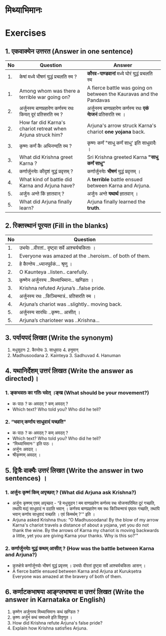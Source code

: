 # मिथ्याभिमानः
# Exercises

## 1. एकवाक्येन उत्तरत (Answer in one sentence)
|No|Question|Answer|
|-|-|-|
|1.| केषां मध्ये भीषणं युद्धं प्रचलति स्म ?|**कौरव-पाण्डवानां** मध्ये घोरं युद्धं प्रचलति स्म|
|1.| Among whom was there a terrible war going on?|A fierce battle was going on between the Kauravas and the Pandavas|
|2.| अर्जुनस्य बाणप्रहारेण कर्णस्य रथः कियत् दूरं प्रतिसरति स्म ?|अर्जुनस्य बाणप्रहारेण कर्णस्य रथः **एकं याेजनं** प्रतिसरति स्म ।|
|2.| How far did Karna's chariot retreat when Arjuna struck him?|Arjuna's arrow struck Karna's chariot **one yojana** back.|
|3.| कृष्णः कर्णं कैः अभिनन्दति स्म ?| कृष्णः कर्णं "साधु कर्णं साधु' इति साधुवादैः । 
|3.| What did Krishna greet Karna ?|Sri Krishna greeted Karna **"साधु कर्णं साधु"**|
|4.| कर्णार्जुनयाेः कीदृशं युद्धं प्रवृत्तम् ?| कर्णार्जुनयाेः **भीषणं** युद्धं प्रवृत्तम् ।|
|4.| What kind of battle did Karna and Arjuna have?| A **terrible** battle ensued between Karna and Arjuna.|
|5.| अर्जुनः अन्ते किं ज्ञातवान् ?|अर्जुनः अन्ते **यथार्थ** ज्ञातवान्‌ ।|
|5.| What did Arjuna finally learn?|Arjuna finally learned the **truth**.|

## 2. रिक्तस्थानं पूरयत (Fill in the blanks)
|No|Question|
|-|-|
|1.| उभयाेः ..वीरतां.. दृष्ट्वा सर्वे आश्चर्यचकिताः ।
|1.| Everyone was amazed at the ..heroism.. of both of them.
|2.| हे काैन्तेय ..ध्यानपूर्वकं... श्रृणु ।
|2.| O Kaunteya ..listen.. carefully.
|3.| कृष्णेन अर्जुनस्य ..मिथ्याभिमानः.. खण्डितः ।
|3.| Krishna refuted Arjuna’s ..false pride.
|4.| अर्जुनस्य रथः ..किञ्चिन्मात्रं.. प्रतिसरति स्म ।
|4.| Arjuna’s chariot was ..slightly.. moving back.
|5.| अर्जुनस्य सारथिः ..कृष्णः.. आसीत् ।
|5.| Arjuna’s charioteer was ..Krishna...
## 3. पर्यायपदं लिखत (Write the synonym)
1. मधुसूदनः 2. काैन्तेयः 3. साधुवादः 4. हनूमान्
1. Madhusoodana 2. Kainteya 3. Sadhuvad 4. Hanuman

## 4. यथानिर्देशम् उत्तरं लिखत (Write the answer as directed)।
### 1. ङ्कभवतः का गतिः भवेत् ।ङ्ख (What should be your movement?)
* कः पाठः ? कः अवदत् ? कम् अवदत् ?
* Which text? Who told you? Who did he tell?
### 2. “भवान्‌ कर्णाय साधुवादं यच्छति"
* कः पाठः ? कः अवदत् ? कम् अवदत् ?
* Which text? Who told you? Who did he tell?
* “मिथ्याभिमानः'' इति पाठः ।
* अर्जुनः अवदत्‌ ।
* श्रीकृष्णम्‌ अवदत्‌ ।

## 5. द्वित्रैः वाक्यैः उत्तरं लिखत (Write the answer in two sentences) ।
### 1. अर्जुनः कृष्णं किम् अपृच्छत् ? (What did Arjuna ask Krishna?)
* अर्जुनः कृष्णम्‌ एवम्‌ अपृच्छत्‌ - “हे मधुसूदन ! मम वाणप्रहरेण कर्णस्य रथः योजनपरिमित दूरं गच्छति, तथापि मद्यं साधुवादं न ददाति भवान्‌ । कर्णस्य बाणप्रहारेण मम रथः किञ्चिन्मात्रं पृष्ठतः गच्छति, तथापि भवान्‌ कर्णाय साधुवादं यच्छति । एवं किमर्थम्‌ ?'" इति ।
* Arjuna asked Krishna thus: “O Madhusoodana! By the blow of my arrow Karna's chariot travels a distance of about a yojana, yet you do not thank the wine. By the arrows of Karna my chariot is moving backwards a little, yet you are giving Karna your thanks. Why is this so?'"

### 2. कर्णार्जुनयाेः युद्धं कथम् आसीत् ? (How was the battle between Karna and Arjuna?)
* कुरुक्षेत्रे कर्णार्जुनयोः भीषणं युद्धं प्रवृत्तम्‌ । उभयोः वीरतां दुष्ट्वा सर्वे आश्चर्यचकिताः आसन्‌ ।
* A fierce battle ensued between Karna and Arjuna at Kurukṣetra Everyone was amazed at the bravery of both of them.

## 6. कर्णाटकभाषया आङ्ग्लभाषया वा उत्तरं लिखत (Write the answer in Karnataka or English)
1. कृष्णेन अर्जुनस्य मिथ्याभिमानः कथं खण्डितः ?
2. कृष्णः अर्जुनं कथं समाधत्ते इति विवृणुत ।
1. How did Krishna refute Arjuna's false pride?
2. Explain how Krishna satisfies Arjuna.
